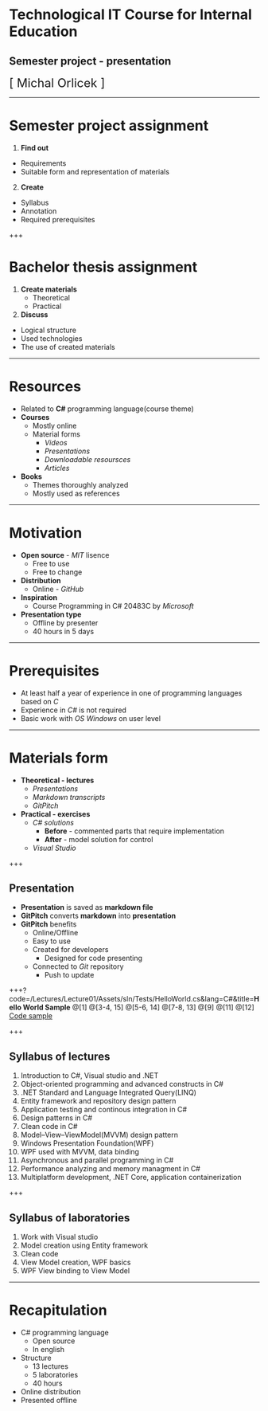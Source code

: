 ﻿
# Technological IT Course for Internal Education
## **Semester project - presentation**
<div class="right">
<font size="5">[ Michal Orlicek <xorlic00@stud.fit.vutbr.cz> ]</font>
</div>

---
# **Semester project assignment**
1. **Find out**
  * Requirements
  * Suitable form and representation of materials
2. **Create**
  * Syllabus
  * Annotation
  * Required prerequisites

+++
#  **Bachelor thesis assignment**
1. **Create materials**
   * Theoretical
   * Practical
2. **Discuss**
  * Logical structure
  * Used technologies
  * The use of created materials

---
# **Resources**
* Related to **C#** programming language(course theme)
* **Courses**
  * Mostly online
  * Material forms
    * *Videos*
    * *Presentations*
    * *Downloadable resoursces*
    * *Articles*
* **Books**
  * Themes thoroughly analyzed
  * Mostly used as references

---
# **Motivation**
* **Open source** - *MIT* lisence
  * Free to use
  * Free to change
* **Distribution**
  * Online - *GitHub*
* **Inspiration**
  * Course Programming in C# 20483C by *Microsoft*
* **Presentation type**
  * Offline by presenter
  * 40 hours in 5 days

---
# **Prerequisites**
* At least half a year of experience in one of programming languages based on *C*
* Experience in *C#* is not required
* Basic work with *OS Windows* on user level

---
# **Materials form**
* **Theoretical - lectures**
    * *Presentations*
    * *Markdown transcripts*
    * *GitPitch*
* **Practical - exercises**
    * *C# solutions*
      * **Before** - commented parts that require implementation
      * **After** - model solution for control
    * *Visual Studio*

+++
## **Presentation**
* **Presentation** is saved as **markdown file**
* **GitPitch** converts **markdown** into **presentation**
* **GitPitch** benefits
  * Online/Offline
  * Easy to use
  * Created for developers
    * Designed for code presenting
  * Connected to *Git* repository
    * Push to update
  
+++?code=/Lectures/Lecture01/Assets/sln/Tests/HelloWorld.cs&lang=C#&title=**Hello World Sample**
@[1]
@[3-4, 15]
@[5-6, 14]
@[7-8, 13]
@[9]
@[11]
@[12]
[Code sample](https://github.com/orlicekm/CsharpCourse/blob/master/Lectures/Lecture01/Assets/sln/Tests/HelloWorld.cs)

+++
## **Syllabus of lectures** 
1. Introduction to C#, Visual studio and .NET
2. Object-oriented programming and advanced constructs in C#
3. .NET Standard and Language Integrated Query(LINQ)
4. Entity framework and repository design pattern
5. Application testing and continous integration in C#
6. Design patterns in C#
7. Clean code in C#
8. Model–View–ViewModel(MVVM) design pattern
9. Windows Presentation Foundation(WPF)
10. WPF used with MVVM, data binding
11. Asynchronous and parallel programming in C#
12. Performance analyzing and memory managment in C#
13. Multiplatform development, .NET Core, application containerization

+++
## **Syllabus of laboratories**
1. Work with Visual studio
2. Model creation using Entity framework
3. Clean code
4. View Model creation, WPF basics
5. WPF View binding to View Model

---
# **Recapitulation**
* C# programming language
  * Open source
  * In english
* Structure
  * 13 lectures
  * 5 laboratories
  * 40 hours
* Online distribution
* Presented offline